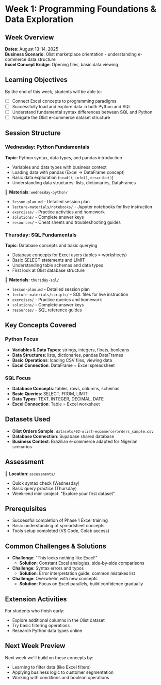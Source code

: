# Week 1: Programming Foundations & Data Exploration

## Week Overview
**Dates**: August 13-14, 2025  
**Business Scenario**: Olist marketplace orientation - understanding e-commerce data structure  
**Excel Concept Bridge**: Opening files, basic data viewing

## Learning Objectives
By the end of this week, students will be able to:
- [ ] Connect Excel concepts to programming paradigms
- [ ] Successfully load and explore data in both Python and SQL
- [ ] Understand fundamental syntax differences between SQL and Python
- [ ] Navigate the Olist e-commerce dataset structure

## Session Structure

### Wednesday: Python Fundamentals
**Topic**: Python syntax, data types, and pandas introduction
- Variables and data types with business context
- Loading data with pandas (Excel → DataFrame concept)
- Basic data exploration (`head()`, `info()`, `describe()`)
- Understanding data structures: lists, dictionaries, DataFrames

📁 **Materials**: `wednesday-python/`
- `lesson-plan.md` - Detailed session plan
- `lecture-materials/notebooks/` - Jupyter notebooks for live instruction
- `exercises/` - Practice activities and homework
- `solutions/` - Complete answer keys
- `resources/` - Cheat sheets and troubleshooting guides

### Thursday: SQL Fundamentals  
**Topic**: Database concepts and basic querying
- Database concepts for Excel users (tables = worksheets)
- Basic SELECT statements and LIMIT
- Understanding table schemas and data types
- First look at Olist database structure

📁 **Materials**: `thursday-sql/`
- `lesson-plan.md` - Detailed session plan
- `lecture-materials/scripts/` - SQL files for live instruction
- `exercises/` - Practice queries and homework
- `solutions/` - Complete answer keys  
- `resources/` - SQL reference guides

## Key Concepts Covered

### Python Focus
- **Variables & Data Types**: strings, integers, floats, booleans
- **Data Structures**: lists, dictionaries, pandas DataFrames
- **Basic Operations**: loading CSV files, viewing data
- **Excel Connection**: DataFrame = Excel spreadsheet

### SQL Focus
- **Database Concepts**: tables, rows, columns, schemas
- **Basic Queries**: SELECT, FROM, LIMIT
- **Data Types**: TEXT, INTEGER, DECIMAL, DATE
- **Excel Connection**: Table = Excel worksheet

## Datasets Used
- **Olist Orders Sample**: `datasets/02-olist-ecommerce/orders_sample.csv`
- **Database Connection**: Supabase shared database
- **Business Context**: Brazilian e-commerce adapted for Nigerian scenarios

## Assessment
📁 **Location**: `assessments/`
- Quick syntax check (Wednesday)
- Basic query practice (Thursday)
- Week-end mini-project: "Explore your first dataset"

## Prerequisites
- Successful completion of Phase 1 Excel training
- Basic understanding of spreadsheet concepts
- Tools setup completed (VS Code, Colab access)

## Common Challenges & Solutions
- **Challenge**: "This looks nothing like Excel!"
  - **Solution**: Constant Excel analogies, side-by-side comparisons
- **Challenge**: Syntax errors and typos
  - **Solution**: Error interpretation guide, common mistakes list
- **Challenge**: Overwhelm with new concepts
  - **Solution**: Focus on Excel parallels, build confidence gradually

## Extension Activities
For students who finish early:
- Explore additional columns in the Olist dataset
- Try basic filtering operations
- Research Python data types online

## Next Week Preview
Next week we'll build on these concepts by:
- Learning to filter data (like Excel filters)
- Applying business logic to customer segmentation
- Working with conditions and boolean operations